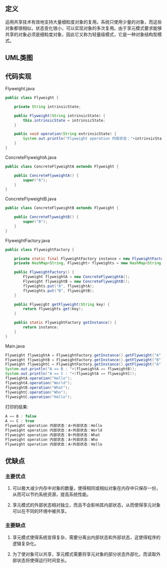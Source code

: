 ## 定义

运用共享技术有效地支持大量细粒度对象的复用。系统只使用少量的对象，而这些对象都很相似，状态变化很小，可以实现对象的多次复用。由于享元模式要求能够共享的对象必须是细粒度对象，因此它又称为轻量级模式，它是一种对象结构型模式。

## UML类图

## 代码实现

Flyweight.java
``` java
public class Flyweight {

    private String intrinsicState;

    public Flyweight(String intrinsicState) {
        this.intrinsicState = intrinsicState;
    }

    public void operation(String extrinsicState) {
        System.out.println("Flyweight operation 内部状态："+intrinsicState+"+外部状态："+extrinsicState);
    }
}
```

ConcreteFlyweightA.java
``` java
public class ConcreteFlyweightA extends Flyweight {

    public ConcreteFlyweightA() {
        super("A");
    }
}
```

ConcreteFlyweightB.java
``` java
public class ConcreteFlyweightB extends Flyweight {

    public ConcreteFlyweightB() {
        super("B");
    }
}
```

FlyweightFactory.java
``` java
public class FlyweightFactory {

    private static final FlyweightFactory instance = new FlyweightFactory();
    private HashMap<String, Flyweight> flyweights = new HashMap<String, Flyweight> ();

    public FlyweightFactory() {
        Flyweight flyweightA = new ConcreteFlyweightA();
        Flyweight flyweightB = new ConcreteFlyweightB();
        flyweights.put("A", flyweightA);
        flyweights.put("B", flyweightB);
    }

    public Flyweight getFlyweight(String key) {
        return flyweights.get(key);
    }

    public static FlyweightFactory getInstance() {
        return instance;
    }
}
```

Main.java
``` java
Flyweight flyweightA = FlyweightFactory.getInstance().getFlyweight("A");
Flyweight flyweightB = FlyweightFactory.getInstance().getFlyweight("B");
Flyweight flyweightC = FlyweightFactory.getInstance().getFlyweight("A");
System.out.println("A == B : "+(flyweightA == flyweightB));
System.out.println("A == C : "+(flyweightA == flyweightC));
flyweightA.operation("Hello");
flyweightA.operation("World");
flyweightB.operation("What");
flyweightC.operation("Who");
flyweightC.operation("Hello");
```

打印的结果:
``` java
A == B : false
A == C : true
Flyweight operation 内部状态：A+外部状态：Hello
Flyweight operation 内部状态：A+外部状态：World
Flyweight operation 内部状态：B+外部状态：What
Flyweight operation 内部状态：A+外部状态：Who
Flyweight operation 内部状态：A+外部状态：Hello
```

## 优缺点

### 主要优点

1. 可以极大减少内存中对象的数量，使得相同或相似对象在内存中只保存一份，从而可以节约系统资源，提高系统性能。

2. 享元模式的外部状态相对独立，而且不会影响其内部状态，从而使得享元对象可以在不同的环境中被共享。

### 主要缺点

1. 享元模式使得系统变得复杂，需要分离出内部状态和外部状态，这使得程序的逻辑复杂化。

2. 为了使对象可以共享，享元模式需要将享元对象的部分状态外部化，而读取外部状态将使得运行时间变长。